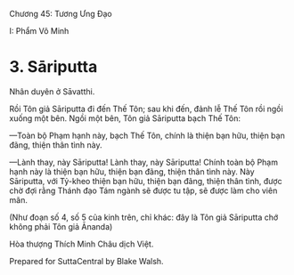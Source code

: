  

Chương 45: Tương Ưng Ðạo

I: Phẩm Vô Minh

# 3\. Sāriputta

Nhân duyên ở Sāvatthi.

Rồi Tôn giả Sāriputta đi đến Thế Tôn; sau khi đến, đảnh lễ Thế Tôn rồi ngồi xuống một bên. Ngồi một bên, Tôn giả Sāriputta bạch Thế Tôn:

—Toàn bộ Phạm hạnh này, bạch Thế Tôn, chính là thiện bạn hữu, thiện bạn đãng, thiện thân tình này.

—Lành thay, này Sāriputta! Lành thay, này Sāriputta! Chính toàn bộ Phạm hạnh này là thiện bạn hữu, thiện bạn đãng, thiện thân tình này. Này Sāriputta, với Tỷ-kheo thiện bạn hữu, thiện bạn đãng, thiện thân tình, được chờ đợi rằng Thánh đạo Tám ngành sẽ được tu tập, sẽ được làm cho viên mãn.

(Như đoạn số 4, số 5 của kinh trên, chỉ khác: đây là Tôn giả Sāriputta chớ không phải Tôn giả Ānanda)

Hòa thượng Thích Minh Châu dịch Việt.

Prepared for SuttaCentral by Blake Walsh.